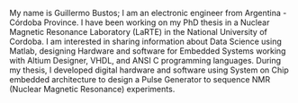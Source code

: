 My name is Guillermo Bustos; I am an electronic engineer from Argentina - Córdoba Province. 
I have been working on my PhD thesis in a Nuclear Magnetic Resonance Laboratory (LaRTE) in the National University of Cordoba. 
I am interested in sharing information about Data Science using Matlab, designing Hardware and software for Embedded Systems 
working with Altium Designer, VHDL, and ANSI C programming languages. During my thesis, I developed digital hardware and software using 
System on Chip embedded architecture to design a Pulse Generator to sequence NMR (Nuclear Magnetic Resonance) experiments.

